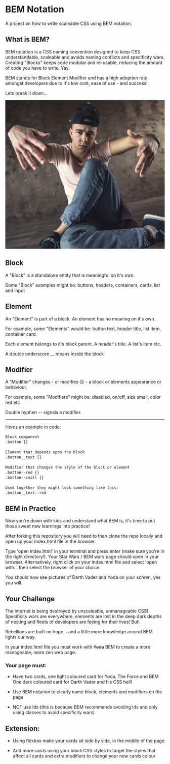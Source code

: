 # BEM Notation

A project on how to write scaleable CSS using BEM notation.

## What is BEM?

BEM notation is a CSS naming convention designed to keep CSS understandable, scaleable and avoids naming conflicts and specificity wars. Creating "Blocks" keeps code modular and re-usable, reducing the amount of code you have to write. Yay.

BEM stands for Block Element Modifier and has a high adoption rate amongst developers due to it's low cost, ease of use - and success!

Lets break it down...

![B-b-break it down!](./break-dance.png)

## Block

A "Block" is a standalone entity that is meaningful on it's own.

Some "Block" examples might be: buttons, headers, containers, cards, list and input 


## Element 

An "Element" is part of a block. An element has no meaning on it's own.

For example, some "Elements" would be: button text, header title, list item, container card. 

Each element belongs to it's block parent. A header's title. A list's item etc. 

A double underscore __ means inside the block


## Modifier

A "Modifier" changes - or modifies 😉 - a block or elements appearance or behaviour.

For example, some "Modifiers" might be: disabled, on/off, size small, color red etc

Double hyphen -- signals a modifier.

------

Heres an example in code:

```
Block component
.button {}

Element that depends upon the block
.button__text {}

Modifier that changes the style of the block or element
.button--red {} 
.button--small {}

Used together they might look something like this:
.button__text--red
```


## BEM in Practice

Now you're down with kids and understand what BEM is, it's time to put those sweet new learnings into practice!

After forking this repository you will need to then clone the repo locally and open up your index.html file in the browser.

Type 'open index.html' in your terminal and press enter (make sure you're in the right directory!). Your Star Wars / BEM wars page should open in your browser. Alternatively, right click on your index.html file and select 'open with..' then select the browser of your choice.

You should now see pictures of Darth Vader and Yoda on your screen, yes you will. 

## Your Challenge

The internet is being destroyed by unscaleable, unmanageable CSS! Specificity wars are everywhere, elements are lost in the deep dark depths of nesting and fleets of developers are feeing for their lives! But!

Rebellions are built on hope... and a little more knowledge around BEM lights our way.

In your index.html file you must work with ~~Yoda~~ BEM to create a more manageable, more zen web page.

### Your page must:

- Have two cards, one light coloured card for Yoda, The Force and BEM. One dark coloured card for Darth Vader and his CSS hell!

- Use BEM notation to clearly name block, elements and modifiers on the page

- NOT use Ids (this is because BEM recommends avoiding Ids and only using classes to avoid specificity wars)


## Extension:

- Using flexbox make your cards sit side by side, in the middle of the page

- Add more cards using your block CSS styles to target the styles that affect all cards and extra modifiers to change your new cards colour
